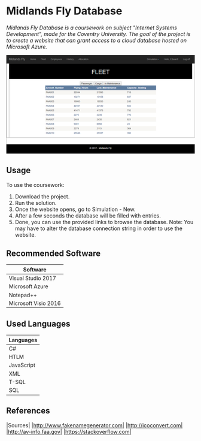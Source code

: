 # Midlands Fly Database

*Midlands Fly Database is a coursework on subject "Internet Systems Development",
made for the Coventry University.*
*The goal of the project is to create a website that can grant access to a cloud database hosted on Microsoft Azure.*

![Menu](images/FLEET.png)

## Usage

To use the coursework:

1. Download the project.
2. Run the solution.
3. Once the website opens, go to Simulation - New.
4. After a few seconds the database will be filled with entries.
5. Done, you can use the provided links to browse the database.
Note: You may have to alter the database connection string in order to use the website.

## Recommended Software

| Software |
| --- |
| Visual Studio 2017|
| Microsoft Azure	|
| Notepad++			|
|Microsoft Visio 2016|

## Used Languages

| Languages |
| --- |
|C#|
|HTLM|
|JavaScript|
|XML|
|T-SQL|
|SQL|
## References

|Sources|
|http://www.fakenamegenerator.com|
|http://icoconvert.com|
|http://av-info.faa.gov|
|https://stackoverflow.com|
